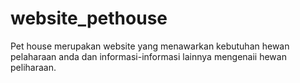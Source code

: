# website_pethouse
Pet house merupakan website yang menawarkan kebutuhan hewan pelaharaan anda dan informasi-informasi lainnya mengenaii hewan peliharaan. 
